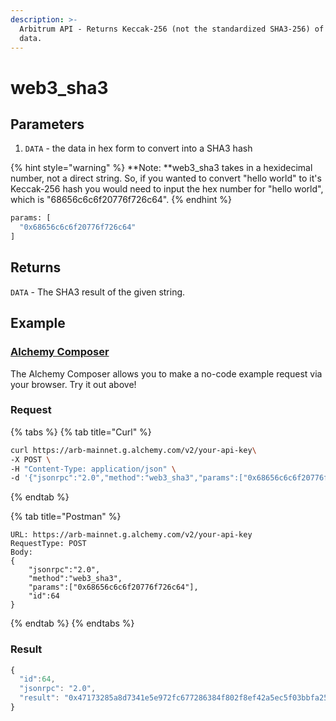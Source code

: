 ```yaml
---
description: >-
  Arbitrum API - Returns Keccak-256 (not the standardized SHA3-256) of the given
  data.
---
```


# web3\_sha3

## **Parameters**

1. `DATA` - the data in hex form to convert into a SHA3 hash

{% hint style="warning" %}
**Note: **web3\_sha3 takes in a hexidecimal number, not a direct string. So, if you wanted to convert "hello world" to it's Keccak-256 hash you would need to input the hex number for "hello world", which is "68656c6c6f20776f726c64".&#x20;
{% endhint %}

```bash
params: [
  "0x68656c6c6f20776f726c64"
]
```

## **Returns**

`DATA` - The SHA3 result of the given string.

## Example

### [Alchemy Composer](https://composer.alchemyapi.io/?composer\_state=%7B%22chain%22%3A1%2C%22network%22%3A201%2C%22methodName%22%3A%22web3\_sha3%22%2C%22paramValues%22%3A%5B%220x0%22%5D%7D)

The Alchemy Composer allows you to make a no-code example request via your browser. Try it out above!

### Request

{% tabs %}
{% tab title="Curl" %}
```bash
curl https://arb-mainnet.g.alchemy.com/v2/your-api-key\
-X POST \
-H "Content-Type: application/json" \
-d '{"jsonrpc":"2.0","method":"web3_sha3","params":["0x68656c6c6f20776f726c64"],"id":64}'
```
{% endtab %}

{% tab title="Postman" %}
```http
URL: https://arb-mainnet.g.alchemy.com/v2/your-api-key
RequestType: POST
Body: 
{
    "jsonrpc":"2.0",
    "method":"web3_sha3",
    "params":["0x68656c6c6f20776f726c64"],
    "id":64
}
```
{% endtab %}
{% endtabs %}

### Result

```javascript
{
  "id":64,
  "jsonrpc": "2.0",
  "result": "0x47173285a8d7341e5e972fc677286384f802f8ef42a5ec5f03bbfa254cb01fad"
}
```

###
